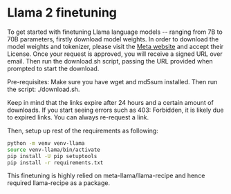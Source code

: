 # Llama 2 finetuning

To get started with finetuning Llama language models -- ranging from 7B to 70B parameters, firstly download model weights. 
In order to download the model weights and tokenizer, please visit the [Meta website](https://llama.meta.com/llama-downloads/) and accept their License.
Once your request is approved, you will receive a signed URL over email. Then run the download.sh script, passing the URL provided when prompted to start the download.

Pre-requisites: Make sure you have wget and md5sum installed. Then run the script: ./download.sh.

Keep in mind that the links expire after 24 hours and a certain amount of downloads. If you start seeing errors such as 403: Forbidden, it is likely due to expired 
links. You can always re-request a link.

Then, setup up rest of the requirements as following:

```bash
python -m venv venv-llama
source venv-llama/bin/activate
pip install -U pip setuptools
pip install -r requirements.txt
```

This finetuning is highly relied on meta-llama/llama-recipe and hence required llama-recipe as a package.
 